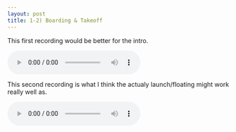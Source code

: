```yaml
---
layout: post
title: 1-2) Boarding & Takeoff
---
```


This first recording would be better for the intro.

<audio controls>
<source src="{{ site.baseurl }}/audio/liftoff-song.mp3" type="audio/mpeg">
</audio>

This second recording is what I think the actualy launch/floating might work really well as.

<audio controls>
<source src="{{ site.baseurl }}/audio/Boarding-Takeoff-Flight.mp3" type="audio/mpeg">
</audio>